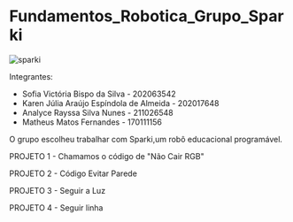 # Fundamentos_Robotica_Grupo_Sparki

![sparki](img/robosparki.avif)

Integrantes: 

- Sofia Victória Bispo da Silva - 202063542
- Karen Júlia Araújo Espíndola de Almeida - 202017648
- Analyce Rayssa Silva Nunes -  211026548
- Matheus Matos Fernandes - 170111156


O grupo escolheu trabalhar com Sparki,um robô educacional programável.

PROJETO 1 - Chamamos o código de "Não Cair RGB"

PROJETO 2 - Código Evitar Parede 

PROJETO 3 - Seguir a Luz 

PROJETO 4 - Seguir linha
